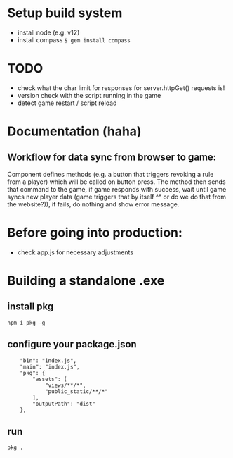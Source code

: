 # Setup build system
- install node (e.g. v12)
- install compass `$ gem install compass`



# TODO
* check what the char limit for responses for server.httpGet() requests is!
* version check with the script running in the game
* detect game restart / script reload

# Documentation (haha)

## Workflow for data sync from browser to game:
Component defines methods (e.g. a button that triggers revoking a rule from a player) which will be called on button press.
The method then sends that command to the game, if game responds with success, wait until game syncs new player data (game triggers that by itself ^^ or do we do that from the website?)), if fails, do nothing and show error message.

# Before going into production:
* check app.js for necessary adjustments

# Building a standalone .exe
## install pkg
`npm i pkg -g`
## configure your package.json
```
    "bin": "index.js",
    "main": "index.js",
    "pkg": {
        "assets": [
            "views/**/*",
            "public_static/**/*"
        ],
        "outputPath": "dist"
    },
```
## run
`pkg .`